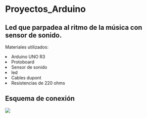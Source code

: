 # Proyectos_Arduino
<h2>Led que parpadea al ritmo de la música con sensor de sonido.</h2>
<p>Materiales utilizados:
<li>Arduino UNO R3</li>
<li>Protoboard</li>
<li>Sensor de sonido </li>
<li>led</li>
<li>Cables dupont</li>
<li>Resistencias de 220 ohms</li>
</p>
<h2>Esquema de conexión</h2> 
<img src="https://i.postimg.cc/fTM1Txxt/Esquema-de-conexi-n.png">
